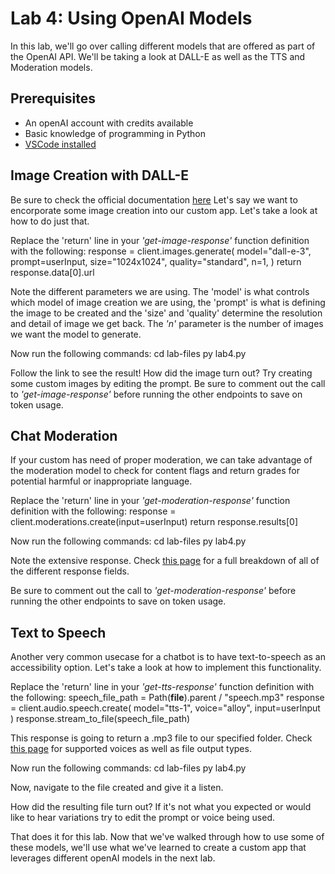 # Lab 4: Using OpenAI Models
In this lab, we'll go over calling different models that are offered as part of the OpenAI API. We'll be taking a look at DALL-E as well as the TTS and Moderation models. 

## Prerequisites
* An openAI account with credits available
* Basic knowledge of programming in Python
* [VSCode installed](https://code.visualstudio.com/download)

## Image Creation with DALL-E
Be sure to check the official documentation [here](https://platform.openai.com/docs/guides/images/introduction)
Let's say we want to encorporate some image creation into our custom app. Let's take a look at how to do just that.

Replace the 'return' line in your _'get-image-response'_ function definition with the following:
  response = client.images.generate(
    model="dall-e-3",
    prompt=userInput,
    size="1024x1024",
    quality="standard",
    n=1,
  )
  return response.data[0].url

Note the different parameters we are using. The 'model' is what controls which model of image creation we are using, the 'prompt' is what is defining the image to be created and the 'size' and 'quality' determine the resolution and detail of image we get back.
The _'n'_ parameter is the number of images we want the model to generate.

Now run the following commands:
    cd lab-files
    py lab4.py

Follow the link to see the result! How did the image turn out? Try creating some custom images by editing the prompt. Be sure to comment out the call to _'get-image-response'_ before running the other endpoints to save on token usage.

## Chat Moderation
If your custom has need of proper moderation, we can take advantage of the moderation model to check for content flags and return grades for potential harmful or inappropriate language.

Replace the 'return' line in your _'get-moderation-response'_ function definition with the following:
  response = client.moderations.create(input=userInput)
  return response.results[0]

Now run the following commands:
    cd lab-files
    py lab4.py

Note the extensive response. Check [this page](https://platform.openai.com/docs/guides/moderation/overview) for a full breakdown of all of the different response fields. 

Be sure to comment out the call to _'get-moderation-response'_ before running the other endpoints to save on token usage.

## Text to Speech
Another very common usecase for a chatbot is to have text-to-speech as an accessibility option. Let's take a look at how to implement this functionality.

Replace the 'return' line in your _'get-tts-response'_ function definition with the following:
  speech_file_path = Path(__file__).parent / "speech.mp3"
  response = client.audio.speech.create(
    model="tts-1",
    voice="alloy",
    input=userInput
  )
  response.stream_to_file(speech_file_path)

This response is going to return a .mp3 file to our specified folder. Check [this page](https://platform.openai.com/docs/guides/text-to-speech) for supported voices as well as file output types.

Now run the following commands:
    cd lab-files
    py lab4.py

Now, navigate to the file created and give it a listen.

How did the resulting file turn out? If it's not what you expected or would like to hear variations try to edit the prompt or voice being used. 

That does it for this lab. Now that we've walked through how to use some of these models, we'll use what we've learned to create a custom app that leverages different openAI models in the next lab.